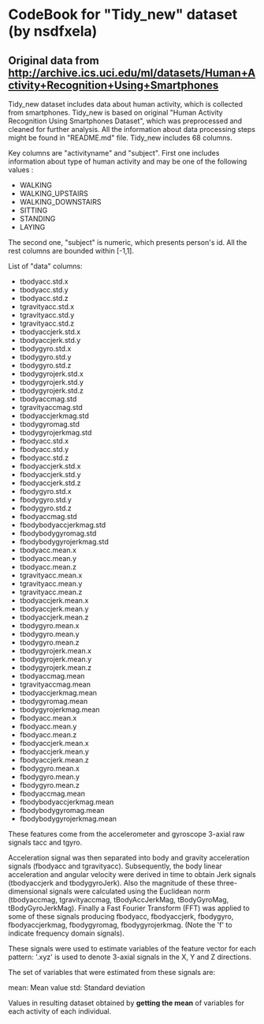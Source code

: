 CodeBook for "Tidy_new" dataset (by nsdfxela)
========================================================
Original data from http://archive.ics.uci.edu/ml/datasets/Human+Activity+Recognition+Using+Smartphones
--------------------------------------------------------
Tidy_new dataset includes data about human activity, which is collected from smartphones. Tidy_new is based on original "Human Activity Recognition Using Smartphones Dataset", which was preprocessed and cleaned for further analysis. All the information about data processing steps might be found in "README.md" file.
Tidy_new includes 68 columns.

Key columns are "activityname" and "subject". First one includes information about type of human activity and may be one of the following values :
* WALKING
* WALKING_UPSTAIRS
* WALKING_DOWNSTAIRS
* SITTING
* STANDING
* LAYING 

The second one, "subject" is numeric, which presents person's id.
All the rest columns are bounded within [-1,1]. 

List of "data" columns:

* tbodyacc.std.x            
* tbodyacc.std.y           
* tbodyacc.std.z            
* tgravityacc.std.x        
* tgravityacc.std.y         
* tgravityacc.std.z        
* tbodyaccjerk.std.x        
* tbodyaccjerk.std.y       
* tbodygyro.std.x          
* tbodygyro.std.y           
* tbodygyro.std.z          
* tbodygyrojerk.std.x       
* tbodygyrojerk.std.y      
* tbodygyrojerk.std.z       
* tbodyaccmag.std          
* tgravityaccmag.std        
* tbodyaccjerkmag.std      
* tbodygyromag.std          
* tbodygyrojerkmag.std     
* fbodyacc.std.x            
* fbodyacc.std.y           
* fbodyacc.std.z            
* fbodyaccjerk.std.x       
* fbodyaccjerk.std.y        
* fbodyaccjerk.std.z       
* fbodygyro.std.x          
* fbodygyro.std.y          
* fbodygyro.std.z           
* fbodyaccmag.std          
* fbodybodyaccjerkmag.std   
* fbodybodygyromag.std     
* fbodybodygyrojerkmag.std  
* tbodyacc.mean.x          
* tbodyacc.mean.y           
* tbodyacc.mean.z          
* tgravityacc.mean.x        
* tgravityacc.mean.y       
* tgravityacc.mean.z        
* tbodyaccjerk.mean.x      
* tbodyaccjerk.mean.y       
* tbodyaccjerk.mean.z      
* tbodygyro.mean.x          
* tbodygyro.mean.y         
* tbodygyro.mean.z          
* tbodygyrojerk.mean.x     
* tbodygyrojerk.mean.y      
* tbodygyrojerk.mean.z     
* tbodyaccmag.mean          
* tgravityaccmag.mean      
* tbodyaccjerkmag.mean      
* tbodygyromag.mean        
* tbodygyrojerkmag.mean     
* fbodyacc.mean.x          
* fbodyacc.mean.y           
* fbodyacc.mean.z          
* fbodyaccjerk.mean.x      
* fbodyaccjerk.mean.y      
* fbodyaccjerk.mean.z       
* fbodygyro.mean.x         
* fbodygyro.mean.y          
* fbodygyro.mean.z         
* fbodyaccmag.mean          
* fbodybodyaccjerkmag.mean 
* fbodybodygyromag.mean     
* fbodybodygyrojerkmag.mean

These features come from the accelerometer and gyroscope 3-axial raw signals tacc and tgyro. 

Acceleration signal was then separated into body and gravity acceleration signals (fbodyacc and tgravityacc). Subsequently, the body linear acceleration and angular velocity were derived in time to obtain Jerk signals (tbodyaccjerk and tbodygyroJerk). Also the magnitude of these three-dimensional signals were calculated using the Euclidean norm (tbodyaccmag, tgravityaccmag, tBodyAccJerkMag, tBodyGyroMag, tBodyGyroJerkMag).
Finally a Fast Fourier Transform (FFT) was applied to some of these signals producing fbodyacc, fbodyaccjerk, fbodygyro, fbodyaccjerkmag, fbodygyromag, fbodygyrojerkmag. (Note the 'f' to indicate frequency domain signals). 

These signals were used to estimate variables of the feature vector for each pattern:  '.xyz' is used to denote 3-axial signals in the X, Y and Z directions.

The set of variables that were estimated from these signals are: 

mean: Mean value
std: Standard deviation

Values in resulting dataset obtained by **getting the mean** of variables for each activity of each individual.